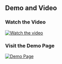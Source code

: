 ## Demo and Video

### Watch the Video
[![Watch the video](https://img.shields.io/badge/Click%20to%20Watch-Video-blue)](https://github.com/user-attachments/assets/64ce44e2-a56f-40d0-8dcb-2f3f9ae4ae16)

### Visit the Demo Page
[![Demo Page](https://img.shields.io/badge/Launch%20Demo-Page-blue?style=for-the-badge&logo=streamlit)](https://alicenkbaytop-finance-analyst.streamlit.app/)
